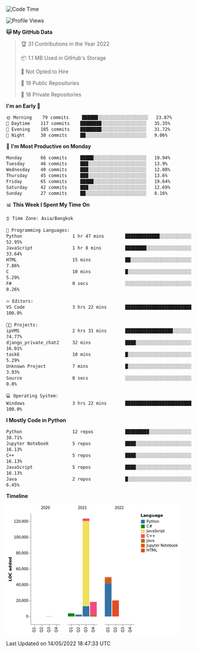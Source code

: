 <!--START_SECTION:waka-->
![Code Time](http://img.shields.io/badge/Code%20Time-0%20secs-blue)

![Profile Views](http://img.shields.io/badge/Profile%20Views-4-blue)

**🐱 My GitHub Data** 

> 🏆 31 Contributions in the Year 2022
 > 
> 📦 1.1 MB Used in GitHub's Storage 
 > 
> 🚫 Not Opted to Hire
 > 
> 📜 19 Public Repositories 
 > 
> 🔑 18 Private Repositories  
 > 
**I'm an Early 🐤** 

```text
🌞 Morning    79 commits     ██████░░░░░░░░░░░░░░░░░░░   23.87% 
🌆 Daytime    117 commits    ████████░░░░░░░░░░░░░░░░░   35.35% 
🌃 Evening    105 commits    ████████░░░░░░░░░░░░░░░░░   31.72% 
🌙 Night      30 commits     ██░░░░░░░░░░░░░░░░░░░░░░░   9.06%

```
📅 **I'm Most Productive on Monday** 

```text
Monday       66 commits     █████░░░░░░░░░░░░░░░░░░░░   19.94% 
Tuesday      46 commits     ███░░░░░░░░░░░░░░░░░░░░░░   13.9% 
Wednesday    40 commits     ███░░░░░░░░░░░░░░░░░░░░░░   12.08% 
Thursday     45 commits     ███░░░░░░░░░░░░░░░░░░░░░░   13.6% 
Friday       65 commits     █████░░░░░░░░░░░░░░░░░░░░   19.64% 
Saturday     42 commits     ███░░░░░░░░░░░░░░░░░░░░░░   12.69% 
Sunday       27 commits     ██░░░░░░░░░░░░░░░░░░░░░░░   8.16%

```


📊 **This Week I Spent My Time On** 

```text
⌚︎ Time Zone: Asia/Bangkok

💬 Programming Languages: 
Python                   1 hr 47 mins        █████████████░░░░░░░░░░░░   52.95% 
JavaScript               1 hr 8 mins         ████████░░░░░░░░░░░░░░░░░   33.64% 
HTML                     15 mins             ██░░░░░░░░░░░░░░░░░░░░░░░   7.86% 
C                        10 mins             █░░░░░░░░░░░░░░░░░░░░░░░░   5.29% 
F#                       0 secs              ░░░░░░░░░░░░░░░░░░░░░░░░░   0.26%

🔥 Editors: 
VS Code                  3 hrs 22 mins       █████████████████████████   100.0%

🐱‍💻 Projects: 
ipVMS                    2 hrs 31 mins       ██████████████████░░░░░░░   74.77% 
django_private_chat2     32 mins             ████░░░░░░░░░░░░░░░░░░░░░   16.01% 
task6                    10 mins             █░░░░░░░░░░░░░░░░░░░░░░░░   5.29% 
Unknown Project          7 mins              █░░░░░░░░░░░░░░░░░░░░░░░░   3.93% 
Source                   0 secs              ░░░░░░░░░░░░░░░░░░░░░░░░░   0.0%

💻 Operating System: 
Windows                  3 hrs 22 mins       █████████████████████████   100.0%

```

**I Mostly Code in Python** 

```text
Python                   12 repos            █████████░░░░░░░░░░░░░░░░   38.71% 
Jupyter Notebook         5 repos             ████░░░░░░░░░░░░░░░░░░░░░   16.13% 
C++                      5 repos             ████░░░░░░░░░░░░░░░░░░░░░   16.13% 
JavaScript               5 repos             ████░░░░░░░░░░░░░░░░░░░░░   16.13% 
Java                     2 repos             █░░░░░░░░░░░░░░░░░░░░░░░░   6.45%

```


**Timeline**

![Chart not found](https://raw.githubusercontent.com/pntt3011/pntt3011/main/charts/bar_graph.png) 


 Last Updated on 14/05/2022 18:47:33 UTC
<!--END_SECTION:waka-->

